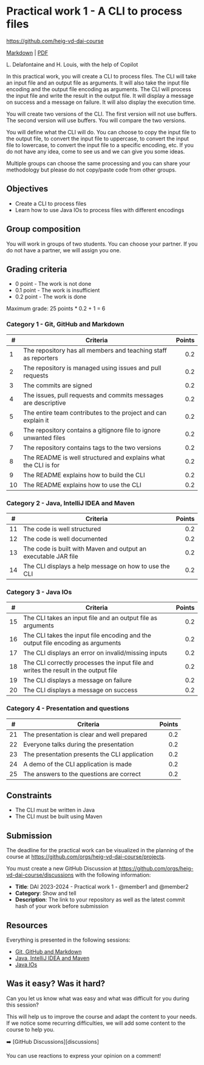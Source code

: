[markdown]:
  https://github.com/heig-vd-dai-course/heig-vd-dai-course/blob/main/06-practical-work-1/README.md
[pdf]:
  https://heig-vd-dai-course.github.io/heig-vd-dai-course/06-practical-work-1/06-practical-work-1.pdf

# Practical work 1 - A CLI to process files

<https://github.com/heig-vd-dai-course>

[Markdown][markdown] | [PDF][pdf]

L. Delafontaine and H. Louis, with the help of Copilot

In this practical work, you will create a CLI to process files. The CLI will
take an input file and an output file as arguments. It will also take the input
file encoding and the output file encoding as arguments. The CLI will process
the input file and write the result in the output file. It will display a
message on success and a message on failure. It will also display the execution
time.

You will create two versions of the CLI. The first version will not use buffers.
The second version will use buffers. You will compare the two versions.

You will define what the CLI will do. You can choose to copy the input file to
the output file, to convert the input file to uppercase, to convert the input
file to lowercase, to convert the input file to a specific encoding, etc. If you
do not have any idea, come to see us and we can give you some ideas.

Multiple groups can choose the same processing and you can share your
methodology but please do not copy/paste code from other groups.

## Objectives

- Create a CLI to process files
- Learn how to use Java IOs to process files with different encodings

## Group composition

You will work in groups of two students. You can choose your partner. If you do
not have a partner, we will assign you one.

## Grading criteria

- 0 point - The work is not done
- 0.1 point - The work is insufficient
- 0.2 point - The work is done

Maximum grade: 25 points \* 0.2 + 1 = 6

### Category 1 - Git, GitHub and Markdown

| #   | Criteria                                                          | Points |
| --- | ----------------------------------------------------------------- | -----: |
| 1   | The repository has all members and teaching staff as reporters    |    0.2 |
| 2   | The repository is managed using issues and pull requests          |    0.2 |
| 3   | The commits are signed                                            |    0.2 |
| 4   | The issues, pull requests and commits messages are descriptive    |    0.2 |
| 5   | The entire team contributes to the project and can explain it     |    0.2 |
| 6   | The repository contains a gitignore file to ignore unwanted files |    0.2 |
| 7   | The repository contains tags to the two versions                  |    0.2 |
| 8   | The README is well structured and explains what the CLI is for    |    0.2 |
| 9   | The README explains how to build the CLI                          |    0.2 |
| 10  | The README explains how to use the CLI                            |    0.2 |

### Category 2 - Java, IntelliJ IDEA and Maven

| #   | Criteria                                                       | Points |
| --- | -------------------------------------------------------------- | -----: |
| 11  | The code is well structured                                    |    0.2 |
| 12  | The code is well documented                                    |    0.2 |
| 13  | The code is built with Maven and output an executable JAR file |    0.2 |
| 14  | The CLI displays a help message on how to use the CLI          |    0.2 |

### Category 3 - Java IOs

| #   | Criteria                                                                            | Points |
| --- | ----------------------------------------------------------------------------------- | -----: |
| 15  | The CLI takes an input file and an output file as arguments                         |    0.2 |
| 16  | The CLI takes the input file encoding and the output file encoding as arguments     |    0.2 |
| 17  | The CLI displays an error on invalid/missing inputs                                 |    0.2 |
| 18  | The CLI correctly processes the input file and writes the result in the output file |    0.2 |
| 19  | The CLI displays a message on failure                                               |    0.2 |
| 20  | The CLI displays a message on success                                               |    0.2 |

### Category 4 - Presentation and questions

| #   | Criteria                                      | Points |
| --- | --------------------------------------------- | -----: |
| 21  | The presentation is clear and well prepared   |    0.2 |
| 22  | Everyone talks during the presentation        |    0.2 |
| 23  | The presentation presents the CLI application |    0.2 |
| 24  | A demo of the CLI application is made         |    0.2 |
| 25  | The answers to the questions are correct      |    0.2 |

## Constraints

- The CLI must be written in Java
- The CLI must be built using Maven

## Submission

The deadline for the practical work can be visualized in the planning of the
course at <https://github.com/orgs/heig-vd-dai-course/projects>.

You must create a new GitHub Discussion at
<https://github.com/orgs/heig-vd-dai-course/discussions> with the following
information:

- **Title**: DAI 2023-2024 - Practical work 1 - @member1 and @member2
- **Category**: Show and tell
- **Description**: The link to your repository as well as the latest commit hash
  of your work before submission

## Resources

Everything is presented in the following sessions:

- [Git, GitHub and Markdown](../06-practical-work-1/README.md)
- [Java, IntelliJ IDEA and Maven](../04-java-intellij-idea-and-maven/README.md)
- [Java IOs](../05-java-ios/README.md)

## Was it easy? Was it hard?

Can you let us know what was easy and what was difficult for you during this session?

This will help us to improve the course and adapt the content to your needs. If we notice some recurring difficulties, we will add some content to the course to help you.

:arrow_right: [GitHub Discussions][discussions]

You can use reactions to express your opinion on a comment!
